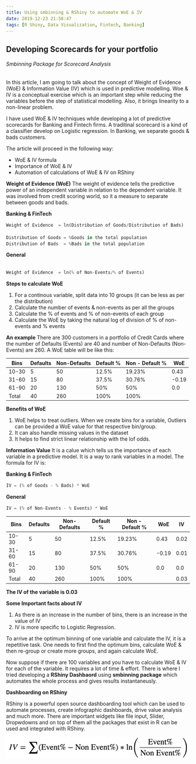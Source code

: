 ```yaml
---
title: Using smbinning & RShiny to automate WoE & IV
date: 2019-12-23 21:58:47
tags: [R Shiny, Data Visualization, Fintech, Banking]
---
```



## Developing Scorecards for your portfolio
###### Smbinning Package for Scorecard Analysis

###### 
In this article, I am going to talk about the concept of Weight of Evidence (WoE) & Information Value (IV) which is used in predictive
modelling. Woe & IV is a conceptual exercise which is an important step while reducing the variables before the step of statistical 
modelling. Also, it brings linearity to a non-linear problem.

I have used WoE & IV techniques while developing a lot of predictive scorecards for Banking and Fintech firms. A traditinal scorecard
is a kind of a classifier develop on Logistic regression. In Banking, we separate goods & bads customers.

The article will proceed in the following way:

* WoE & IV formula
* Importance of WoE & IV
* Automation of calculations of WoE & IV on RShiny

**Weight of Evidence (WoE)**
The weight of evidence tells the predictive power of an independent variable in relation to the dependent variable. It was 
involved from credit scoring world, so it a measure to separate between goods and bads.


**Banking & FinTech**
```python
Weight of Evidence  = ln(Distribution of Goods/Distribution of Bads)

Distribution of Goods = %Goods in the total population
Distribution of Bads  = %Bads in the total population
```

**General**
```python

Weight of Evidence  = ln(% of Non-Events/% of Events)

```

**Steps to calculate WoE**
1. For a continous variable, split data into 10 groups (it can be less as per the distribution)
1. Calculate the number of events & non-events as per all the groups
1. Calculate the % of events and % of non-events of each group
1. Calculate the WoE by taking the natural log of division of % of non-events and % events

**An example**
There are 300 customers in a portfolio of Credit Cards where the number of Defaults (Events) are 40 and number of 
Non-Defaults (Non-Events) are 260. A WoE table will be like this:

| Bins | Defaults | Non-Defaults | Default % | Non - Default %| WoE |
|------|----------|--------------|-----------|----------------|-----|
|10-30 |   5      |       50     |    12.5%  |      19.23%    | 0.43|
|31-60 |  15      |       80     |    37.5%  |      30.76%    |-0.19|
|61-90 |  20      |      130     |    50%    |      50%       | 0.0 |
|Total |  40      |      260     |    100%   |      100%      |     |


**Benefits of WoE**
1. WoE helps to treat outliers. When we create bins for a variable, Outliers can be provided a WoE value for that respective
   bin/group.
2. It can also handle missing values in the dataset
3. It helps to find strict linear relationship with the lof odds. 



**Information Value**
It is a calue which tells us the importance of each variable in a predictive model. It is a way to rank variables in a 
model. The formula for IV is:

**Banking & FinTech**
```python
IV = (% of Goods - % Bads) * WoE
```

**General**

```python
IV = (% of Non-Events - % Events) * WoE
```

| Bins | Defaults | Non-Defaults | Default % | Non - Default %| WoE | IV |
|------|----------|--------------|-----------|----------------|-----|----|
|10-30 |   5      |       50     |    12.5%  |      19.23%    | 0.43|0.02|
|31-60 |  15      |       80     |    37.5%  |      30.76%    |-0.19|0.01|
|61-90 |  20      |      130     |    50%    |      50%       | 0.0 |0.0 |
|Total |  40      |      260     |    100%   |      100%      |     |0.03|

**The IV of the variable is 0.03**

**Some Important facts about IV**
1. As there is an increase in the number of bins, there is an increase in the value of IV
2. IV is more specific to Logistic Regression.

To arrive at the optimum binning of one variable and calculate the IV, it is a repetitive task. One needs to first find the 
optimum bins, calculate WoE & then re-group or create more groups, and again calculate WoE.

Now suppose if there are 100 variables and you have to calculate WoE & IV for each of the variable. It requires a lot of time
& effort. There is where I tried developing a **RShiny Dashbaord** using **smbinning package** which automates the whole process 
and gives results instantaneusly.

**Dashboarding on RShiny**

RShiny is a powerful open source dashboarding tool which can be used to automate processes, create infographic dashboards,
drive value analysis and much more. There are important widgets like file input, Slider, Dropwdowns and on top of them all
the packages that exist in R can be used and integrated with RShiny.

![IV Image](/source/images/IV.png)


